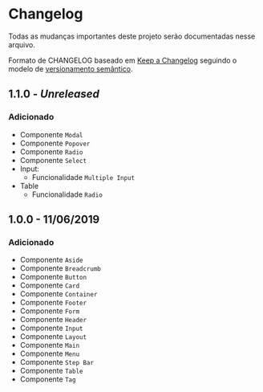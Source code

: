# Changelog

Todas as mudanças importantes deste projeto serão documentadas nesse arquivo.

Formato de CHANGELOG baseado em [Keep a Changelog](https://keepachangelog.com/pt-BR/1.0.0/) seguindo o modelo de [versionamento semântico](https://semver.org/lang/pt-BR/).

## 1.1.0 - _Unreleased_

### Adicionado
- Componente `Modal`
- Componente `Popover`
- Componente `Radio`
- Componente `Select`
- Input:
    - Funcionalidade `Multiple Input`
- Table
    - Funcionalidade `Radio`

## 1.0.0 - 11/06/2019

### Adicionado
- Componente `Aside`
- Componente `Breadcrumb`
- Componente `Button`
- Componente `Card`
- Componente `Container`
- Componente `Footer`
- Componente `Form`
- Componente `Header`
- Componente `Input`
- Componente `Layout`
- Componente `Main`
- Componente `Menu`
- Componente `Step Bar`
- Componente `Table`
- Componente `Tag`
